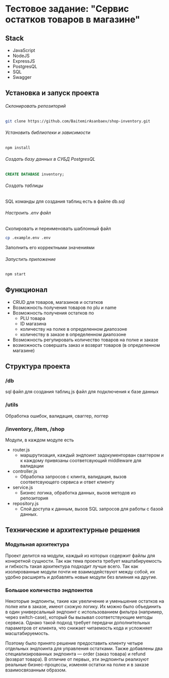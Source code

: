# Тестовое задание: "Сервис остатков товаров в магазине"

## Stack
- JavaScript
- NodeJS
- ExpressJS
- PostgresQL
- SQL
- Swagger

##  Установка и запуск проекта

###### Склонировать репозиторий
```bash
git clone https://github.com/BaitemirAsanbaev/shop-inventory.git
```

###### Установить библиотеки и зависимости
```bash
npm install
```
###### Создать базу данных в СУБД PostgresQL
```sql
CREATE DATABASE inventory;
```
###### Создать таблицы
SQL команды для создания таблиц есть в файле db.sql

###### Настроить .env файл
Скопировать и переименовать шаблонный файл
```bash
cp .example.env .env
```
Заполнить его корректными значениями

###### Запустить приложение
```bash
npm start
```
## Функционал
- CRUD для товаров, магазинов и остатков
- Возможность получения товаров по plu и name
- Возможность получения остатков по
    - PLU товара
    - ID магазина
    - количеству на полке в определенном диапозоне
    - количеству в заказе в определенном диапозоне
- Возможность регулировать количество товаров на полке и заказе
- возможность совершать заказ и возврат товаров (в определенном магазине)


## Структура проекта

### /db
sql файл для создания таблиц
js файл для подключения к базе данных
### /utils
Обработка ошибок, валидация, сваггер, логгер
### /inventory, /item, /shop
Модули, в каждом модуле есть
- router.js
    - маршрутизация, каждый эндпоинт задокументорван сваггером и к каждому привязаны соответсвующий middleware для валидации
- controller.js
    - Обработка запросов с клинта, валидация, вызов соответсвующего сервиса и ответ клиенту
- service.js
    - Бизнес логика, обработка данных, вызов методов из репозитория
- repository.js
    - Слой доступа к данным, вызов SQL запросов для работы с базой данных.

## Технические и архитектурные решения
### Модульная архитектура
Проект делится на модули, каждый из которых содержит файлы для конкретной сущности.
Так как тема проекта требует маштабируемость и гибкость такая архитектура подходит лучше всего. Так как изолированные модули почти не взаимодействуют между собой, их удобно расширять и добавлять новые модули без влияния на другие.

### Большое количество эндпоинтов

Некоторые эндпоинты, такие как увеличение и уменьшение остатков на полке или в заказе, имеют схожую логику. Их можно было объединить в один универсальный эндпоинт с использованием фильтра (например, через switch-case), который бы вызывал соответствующие методы сервиса. Однако такой подход требует передачи дополнительных параметров от клиента, что снижает читаемость кода и усложняет масштабируемость.

Поэтому было принято решение предоставить клиенту четыре отдельных эндпоинта для управления остатками. Также добавлены два специализированных эндпоинта — order (заказ товара) и refund (возврат товара). В отличие от первых, эти эндпоинты реализуют реальные бизнес-процессы, изменяя остатки на полке и в заказе взаимосвязанным образом.